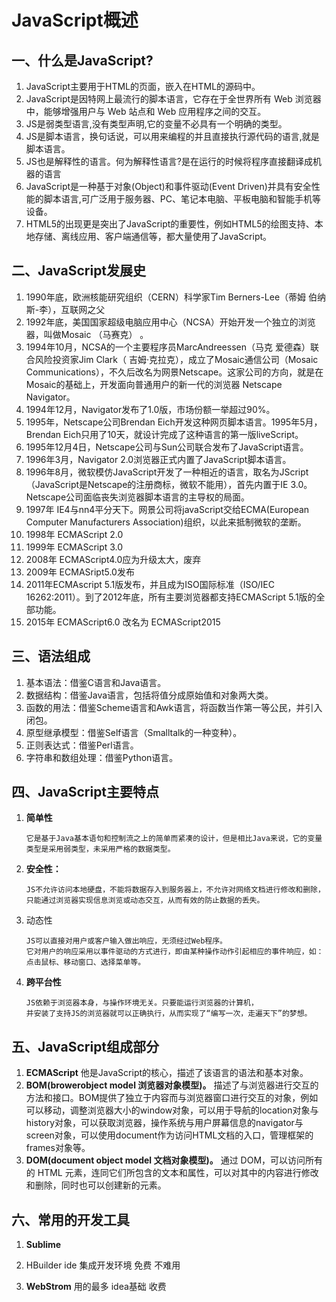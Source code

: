 # JavaScript概述

## 一、什么是JavaScript?

1. JavaScript主要用于HTML的页面，嵌入在HTML的源码中。
2. JavaScript是因特网上最流行的脚本语言，它存在于全世界所有 Web 浏览器中，能够增强用户与 Web 站点和 Web 应用程序之间的交互。
3. JS是弱类型语言,没有类型声明,它的变量不必具有一个明确的类型。
4. JS是脚本语言，换句话说，可以用来编程的并且直接执行源代码的语言,就是脚本语言。
5. JS也是解释性的语言。何为解释性语言?是在运行的时候将程序直接翻译成机器的语言
6. JavaScript是一种基于对象\(Object\)和事件驱动\(Event Driven\)并具有安全性能的脚本语言,可广泛用于服务器、PC、笔记本电脑、平板电脑和智能手机等设备。
7. HTML5的出现更是突出了JavaScript的重要性，例如HTML5的绘图支持、本地存储、离线应用、客户端通信等，都大量使用了JavaScript。

## 二、JavaScript发展史

1. 1990年底，欧洲核能研究组织（CERN）科学家Tim Berners-Lee（蒂姆 伯纳斯-李），互联网之父
2. 1992年底，美国国家超级电脑应用中心（NCSA）开始开发一个独立的浏览器，叫做Mosaic （马赛克） 。
3. 1994年10月，NCSA的一个主要程序员MarcAndreessen（马克 爱德森）联合风险投资家Jim Clark（ 吉姆·克拉克），成立了Mosaic通信公司（Mosaic Communications），不久后改名为网景Netscape。这家公司的方向，就是在Mosaic的基础上，开发面向普通用户的新一代的浏览器 Netscape Navigator。
4. 1994年12月，Navigator发布了1.0版，市场份额一举超过90%。
5. 1995年，Netscape公司Brendan Eich开发这种网页脚本语言。1995年5月，Brendan Eich只用了10天，就设计完成了这种语言的第一版liveScript。
6. 1995年12月4日，Netscape公司与Sun公司联合发布了JavaScript语言。
7. 1996年3月，Navigator 2.0浏览器正式内置了JavaScript脚本语言。
8. 1996年8月，微软模仿JavaScript开发了一种相近的语言，取名为JScript（JavaScript是Netscape的注册商标，微软不能用），首先内置于IE 3.0。Netscape公司面临丧失浏览器脚本语言的主导权的局面。
9. 1997年 IE4与nn4平分天下。网景公司将javaScript交给ECMA\(European Computer Manufacturers Association\)组织，以此来抵制微软的垄断。
10. 1998年 ECMAScript 2.0
11. 1999年 ECMAScript 3.0
12. 2008年 ECMAScript4.0应为升级太大，废弃
13. 2009年 ECMASript5.0发布
14. 2011年ECMAscript 5.1版发布，并且成为ISO国际标准（ISO/IEC 16262:2011）。到了2012年底，所有主要浏览器都支持ECMAScript 5.1版的全部功能。
15. 2015年 ECMAScript6.0 改名为 ECMAScript2015

## 三、语法组成

1. 基本语法：借鉴C语言和Java语言。
2. 数据结构：借鉴Java语言，包括将值分成原始值和对象两大类。
3. 函数的用法：借鉴Scheme语言和Awk语言，将函数当作第一等公民，并引入闭包。
4. 原型继承模型：借鉴Self语言（Smalltalk的一种变种）。
5. 正则表达式：借鉴Perl语言。
6. 字符串和数组处理：借鉴Python语言。

## 四、JavaScript主要特点

1. **简单性**

   ```
   它是基于Java基本语句和控制流之上的简单而紧凑的设计，但是相比Java来说，它的变量类型是采用弱类型，未采用严格的数据类型。
   ```

2. **安全性：**

   ```
   JS不允许访问本地硬盘，不能将数据存入到服务器上，不允许对网络文档进行修改和删除，
   只能通过浏览器实现信息浏览或动态交互，从而有效的防止数据的丢失。
   ```

3. 动态性

   ```
   JS可以直接对用户或客户输入做出响应，无须经过Web程序。
   它对用户的响应采用以事件驱动的方式进行，即由某种操作动作引起相应的事件响应，如：点击鼠标、移动窗口、选择菜单等。
   ```

1. **跨平台性**

   ```
   JS依赖于浏览器本身，与操作环境无关。只要能运行浏览器的计算机，
   并安装了支持JS的浏览器就可以正确执行，从而实现了“编写一次，走遍天下”的梦想。
   ```

## 五、JavaScript组成部分

1. **ECMAScript** 他是JavaScript的核心，描述了该语言的语法和基本对象。
2. **BOM\(browerobject model 浏览器对象模型\)。** 描述了与浏览器进行交互的方法和接口。BOM提供了独立于内容而与浏览器窗口进行交互的对象，例如可以移动，调整浏览器大小的window对象，可以用于导航的location对象与history对象，可以获取浏览器，操作系统与用户屏幕信息的navigator与screen对象，可以使用document作为访问HTML文档的入口，管理框架的frames对象等。
3. **DOM\(document object model 文档对象模型\)。** 通过 DOM，可以访问所有的 HTML 元素，连同它们所包含的文本和属性，可以对其中的内容进行修改和删除，同时也可以创建新的元素。

## 六、常用的开发工具

1. **Sublime**

2. HBuilder  ide  集成开发环境  免费 不难用

3. **WebStrom**   用的最多  idea基础  收费

   ​



